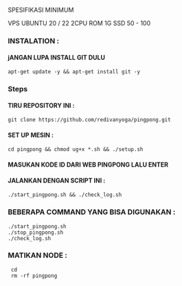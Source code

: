 SPESIFIKASI MINIMUM 

VPS UBUNTU 20 / 22
2CPU ROM 1G
SSD 50 - 100

### INSTALATION :
#### jANGAN LUPA INSTALL GIT DULU 
    apt-get update -y && apt-get install git -y
### Steps
#### TIRU REPOSITORY INI :
    git clone https://github.com/redivanyoga/pingpong.git
#### SET UP MESIN : 
    cd pingpong && chmod ug+x *.sh && ./setup.sh

#### MASUKAN KODE ID DARI WEB PINGPONG LALU ENTER 

####  JALANKAN DENGAN SCRIPT INI :
    ./start_pingpong.sh && ./check_log.sh
### BEBERAPA COMMAND YANG BISA DIGUNAKAN :
    ./start_pingpong.sh
    ./stop_pingpong.sh
    ./check_log.sh
###  MATIKAN NODE :
     cd 
     rm -rf pingpong
     
